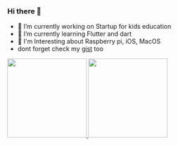 ### Hi there 👋

<!--
**rampfox/rampfox** is a ✨ _special_ ✨ repository because its `README.md` (this file) appears on your GitHub profile.

Here are some ideas to get you started:

- 🔭 I’m currently working on ...
- 🌱 I’m currently learning ...
- 👯 I’m looking to collaborate on ...
- 🤔 I’m looking for help with ...
- 💬 Ask me about ...
- 📫 How to reach me: ...
- 😄 Pronouns: ...
- ⚡ Fun fact: ...
-->

- 🔭 I’m currently working on Startup for kids education
- 🌱 I’m currently learning Flutter and dart
- 💬 I'm Interesting about Raspberry pi, iOS, MacOS
- dont forget check my [gist](https://gist.github.com/rampfox) too

<p align="left">
<a href="https://github.com/rampfox">
  <img height="180em" src="https://github-readme-stats-eight-theta.vercel.app/api?username=rampfox&show_icons=true&theme=algolia&include_all_commits=true&count_private=true"/>
  <img height="180em" src="https://github-readme-stats-eight-theta.vercel.app/api/top-langs/?username=aripramuja&layout=compact&langs_count=8&theme=algolia"/>
</a>
</p>
